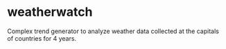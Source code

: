 # weatherwatch
Complex trend generator to analyze weather data collected at the capitals of countries for 4 years.
